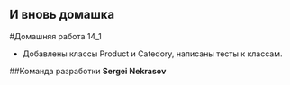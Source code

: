 ## И вновь домашка

#Домашняя работа 14_1
- Добавлены классы Product и Catedory, написаны тесты к классам.


##Команда разработки
 **Sergei Nekrasov**

